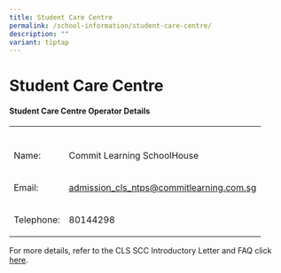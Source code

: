 ```yaml
---
title: Student Care Centre
permalink: /school-information/student-care-centre/
description: ""
variant: tiptap
---
```

<h1>Student Care Centre</h1>
<h4>Student Care Centre Operator Details</h4>
<table style="minWidth: 50px">
<colgroup>
<col>
<col>
</colgroup>
<tbody>
<tr>
<th rowspan="1" colspan="1">
<p></p>
</th>
<th rowspan="1" colspan="1">
<p></p>
</th>
</tr>
<tr>
<td rowspan="1" colspan="1">
<p>Name:</p>
</td>
<td rowspan="1" colspan="1">
<p>Commit Learning SchoolHouse</p>
</td>
</tr>
<tr>
<td rowspan="1" colspan="1">
<p>Email:</p>
</td>
<td rowspan="1" colspan="1">
<p><a href="admission_cls_ntps@commitlearning.com.sg" rel="noopener noreferrer nofollow" target="_blank">admission_cls_ntps@commitlearning.com.sg</a>
</p>
</td>
</tr>
<tr>
<td rowspan="1" colspan="1">
<p>Telephone:</p>
</td>
<td rowspan="1" colspan="1">
<p>80144298</p>
</td>
</tr>
</tbody>
</table>
<p>For more details, refer to the CLS SCC Introductory Letter and FAQ click
<a href="https://drive.google.com/drive/folders/1AVOtNrWva1kCDgUJ-K9YxIYlktHX_xoo?usp=drive_link" rel="noopener noreferrer nofollow" target="_blank">here</a>.</p>